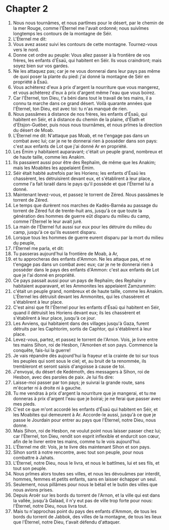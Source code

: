 # Chapter 2

1. Nous nous tournâmes, et nous partîmes pour le désert, par le chemin de la mer Rouge, comme l'Éternel me l'avait ordonné; nous suivîmes longtemps les contours de la montagne de Séir.
2. L'Éternel me dit:
3. Vous avez assez suivi les contours de cette montagne. Tournez-vous vers le nord.
4. Donne cet ordre au peuple: Vous allez passer à la frontière de vos frères, les enfants d'Ésaü, qui habitent en Séir. Ils vous craindront; mais soyez bien sur vos gardes.
5. Ne les attaquez pas; car je ne vous donnerai dans leur pays pas même de quoi poser la plante du pied: j'ai donné la montagne de Séir en propriété à Ésaü.
6. Vous achèterez d'eux à prix d'argent la nourriture que vous mangerez, et vous achèterez d'eux à prix d'argent même l'eau que vous boirez.
7. Car l'Éternel, ton Dieu, t'a béni dans tout le travail de tes mains, il a connu ta marche dans ce grand désert. Voilà quarante années que l'Éternel, ton Dieu, est avec toi: tu n'as manqué de rien.
8. Nous passâmes à distance de nos frères, les enfants d'Ésaü, qui habitent en Séir, et à distance du chemin de la plaine, d'Élath et d'Etsjon-Guéber, puis nous nous tournâmes, et nous prîmes la direction du désert de Moab.
9. L'Éternel me dit: N'attaque pas Moab, et ne t'engage pas dans un combat avec lui; car je ne te donnerai rien à posséder dans son pays: c'est aux enfants de Lot que j'ai donné Ar en propriété.
10. Les Émim y habitaient auparavant; c'était un peuple grand, nombreux et de haute taille, comme les Anakim.
11. Ils passaient aussi pour être des Rephaïm, de même que les Anakim; mais les Moabites les appelaient Émim.
12. Séir était habité autrefois par les Horiens; les enfants d'Ésaü les chassèrent, les détruisirent devant eux, et s'établirent à leur place, comme l'a fait Israël dans le pays qu'il possède et que l'Éternel lui a donné.
13. Maintenant levez-vous, et passez le torrent de Zéred. Nous passâmes le torrent de Zéred.
14. Le temps que durèrent nos marches de Kadès-Barnéa au passage du torrent de Zéred fut de trente-huit ans, jusqu'à ce que toute la génération des hommes de guerre eût disparu du milieu du camp, comme l'Éternel le leur avait juré.
15. La main de l'Éternel fut aussi sur eux pour les détruire du milieu du camp, jusqu'à ce qu'ils eussent disparu.
16. Lorsque tous les hommes de guerre eurent disparu par la mort du milieu du peuple,
17. l'Éternel me parla, et dit:
18. Tu passeras aujourd'hui la frontière de Moab, à Ar,
19. et tu approcheras des enfants d'Ammon. Ne les attaque pas, et ne t'engage pas dans un combat avec eux; car je ne te donnerai rien à posséder dans le pays des enfants d'Ammon: c'est aux enfants de Lot que je l'ai donné en propriété.
20. Ce pays passait aussi pour un pays de Rephaïm; des Rephaïm y habitaient auparavant, et les Ammonites les appelaient Zamzummim:
21. c'était un peuple grand, nombreux et de haute taille, comme les Anakim. L'Éternel les détruisit devant les Ammonites, qui les chassèrent et s'établirent à leur place.
22. C'est ainsi que fit l'Éternel pour les enfants d'Ésaü qui habitent en Séir, quand il détruisit les Horiens devant eux; ils les chassèrent et s'établirent à leur place, jusqu'à ce jour.
23. Les Avviens, qui habitaient dans des villages jusqu'à Gaza, furent détruits par les Caphtorim, sortis de Caphtor, qui s'établirent à leur place.
24. Levez-vous, partez, et passez le torrent de l'Arnon. Vois, je livre entre tes mains Sihon, roi de Hesbon, l'Amoréen et son pays. Commence la conquête, fais-lui la guerre!
25. Je vais répandre dès aujourd'hui la frayeur et la crainte de toi sur tous les peuples qui sont sous le ciel; et, au bruit de ta renommée, ils trembleront et seront saisis d'angoisse à cause de toi.
26. J'envoyai, du désert de Kedémoth, des messagers à Sihon, roi de Hesbon, avec des paroles de paix. Je lui fis dire:
27. Laisse-moi passer par ton pays; je suivrai la grande route, sans m'écarter ni à droite ni à gauche.
28. Tu me vendras à prix d'argent la nourriture que je mangerai, et tu me donneras à prix d'argent l'eau que je boirai; je ne ferai que passer avec mes pieds.
29. C'est ce que m'ont accordé les enfants d'Ésaü qui habitent en Séir, et les Moabites qui demeurent à Ar. Accorde-le aussi, jusqu'à ce que je passe le Jourdain pour entrer au pays que l'Éternel, notre Dieu, nous donne.
30. Mais Sihon, roi de Hesbon, ne voulut point nous laisser passer chez lui; car l'Éternel, ton Dieu, rendit son esprit inflexible et endurcit son cœur, afin de le livrer entre tes mains, comme tu le vois aujourd'hui.
31. L'Éternel me dit: Vois, je te livre dès maintenant Sihon et son pays.
32. Sihon sortit à notre rencontre, avec tout son peuple, pour nous combattre à Jahats.
33. L'Éternel, notre Dieu, nous le livra, et nous le battîmes, lui et ses fils, et tout son peuple.
34. Nous prîmes alors toutes ses villes, et nous les dévouâmes par interdit, hommes, femmes et petits enfants, sans en laisser échapper un seul.
35. Seulement, nous pillâmes pour nous le bétail et le butin des villes que nous avions prises.
36. Depuis Aroër sur les bords du torrent de l'Arnon, et la ville qui est dans la vallée, jusqu'à Galaad, il n'y eut pas de ville trop forte pour nous: l'Éternel, notre Dieu, nous livra tout.
37. Mais tu n'approchas point du pays des enfants d'Ammon, de tous les bords du torrent de Jabbok, des villes de la montagne, de tous les lieux que l'Éternel, notre Dieu, t'avait défendu d'attaquer.


